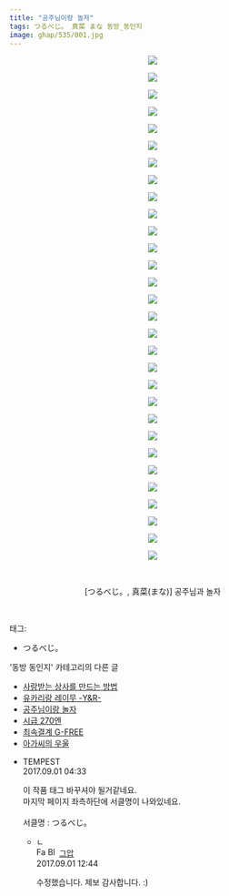 ```yaml
---
title: "공주님이랑 놀자"
tags: つるべじ。 真菜 まな 동방_동인지
image: ghap/535/001.jpg
---
```

<div class="article">
<p style="text-align: center; clear: none; float: none;"><img src="{{ site.nasurl }}/ghap/535/001.jpg"/></p>
<p style="text-align: center; clear: none; float: none;"><img src="{{ site.nasurl }}/ghap/535/002.jpg"/></p>
<p style="text-align: center; clear: none; float: none;"><img src="{{ site.nasurl }}/ghap/535/003.jpg"/></p>
<p style="text-align: center; clear: none; float: none;"><img src="{{ site.nasurl }}/ghap/535/004.jpg"/></p>
<p style="text-align: center; clear: none; float: none;"><img src="{{ site.nasurl }}/ghap/535/005.jpg"/></p>
<p style="text-align: center; clear: none; float: none;"><img src="{{ site.nasurl }}/ghap/535/006.jpg"/></p>
<p style="text-align: center; clear: none; float: none;"><img src="{{ site.nasurl }}/ghap/535/007.jpg"/></p>
<p style="text-align: center; clear: none; float: none;"><img src="{{ site.nasurl }}/ghap/535/008.jpg"/></p>
<p style="text-align: center; clear: none; float: none;"><img src="{{ site.nasurl }}/ghap/535/009.jpg"/></p>
<p style="text-align: center; clear: none; float: none;"><img src="{{ site.nasurl }}/ghap/535/010.jpg"/></p>
<p style="text-align: center; clear: none; float: none;"><img src="{{ site.nasurl }}/ghap/535/011.jpg"/></p>
<p style="text-align: center; clear: none; float: none;"><img src="{{ site.nasurl }}/ghap/535/012.jpg"/></p>
<p style="text-align: center; clear: none; float: none;"><img src="{{ site.nasurl }}/ghap/535/013.jpg"/></p>
<p style="text-align: center; clear: none; float: none;"><img src="{{ site.nasurl }}/ghap/535/014.jpg"/></p>
<p style="text-align: center; clear: none; float: none;"><img src="{{ site.nasurl }}/ghap/535/015.jpg"/></p>
<p style="text-align: center; clear: none; float: none;"><img src="{{ site.nasurl }}/ghap/535/016.jpg"/></p>
<p style="text-align: center; clear: none; float: none;"><img src="{{ site.nasurl }}/ghap/535/017.jpg"/></p>
<p style="text-align: center; clear: none; float: none;"><img src="{{ site.nasurl }}/ghap/535/018.jpg"/></p>
<p style="text-align: center; clear: none; float: none;"><img src="{{ site.nasurl }}/ghap/535/019.jpg"/></p>
<p style="text-align: center; clear: none; float: none;"><img src="{{ site.nasurl }}/ghap/535/020.jpg"/></p>
<p style="text-align: center; clear: none; float: none;"><img src="{{ site.nasurl }}/ghap/535/021.jpg"/></p>
<p style="text-align: center; clear: none; float: none;"><img src="{{ site.nasurl }}/ghap/535/022.jpg"/></p>
<p style="text-align: center; clear: none; float: none;"><img src="{{ site.nasurl }}/ghap/535/023.jpg"/></p>
<p style="text-align: center; clear: none; float: none;"><img src="{{ site.nasurl }}/ghap/535/024.jpg"/></p>
<p style="text-align: center; clear: none; float: none;"><img src="{{ site.nasurl }}/ghap/535/025.jpg"/></p>
<p style="text-align: center; clear: none; float: none;"><img src="{{ site.nasurl }}/ghap/535/026.jpg"/></p>
<p style="text-align: center; clear: none; float: none;"><img src="{{ site.nasurl }}/ghap/535/027.jpg"/></p>
<p style="text-align: center; clear: none; float: none;"><img src="{{ site.nasurl }}/ghap/535/028.jpg"/></p>
<p style="text-align: center; clear: none; float: none;"><img src="{{ site.nasurl }}/ghap/535/029.jpg"/></p>
<p style="text-align: center; clear: none; float: none;"><img src="{{ site.nasurl }}/ghap/535/030.jpg"/></p>
<p style="text-align: center; clear: none; float: none;"><br/></p>
<p style="text-align: center; clear: none; float: none;">[つるべじ。, 真菜(まな)] 공주님과 놀자</p>
<p><br/></p>
</div><div class="tagTrail">
<p>태그: </p>
<ul>
<li>つるべじ。</li>
</ul>
</div><div class="another">
<p>'동방 동인지' 카테고리의 다른 글</p>
<ul>
<li><a href="/2016-06-24-ghap_537">사랑받는 상사를 만드는 방법</a></li>
<li><a href="/2016-06-24-ghap_536">유카리랑 레이무 -Y&amp;R-</a></li>
<li><a href="/2016-06-24-ghap_535">공주님이랑 놀자</a></li>
<li><a href="/2016-06-24-ghap_534">시급 270엔</a></li>
<li><a href="/2016-06-24-ghap_533">최속결계 G-FREE</a></li>
<li><a href="/2016-06-24-ghap_531">아가씨의 우울</a></li>
</ul>
</div><div class="cb_module cb_fluid">
<div class="cb_wrt cb_profile">
<div class="comment">
<ul>
<li class="cb_thumb_off" id="comment15073444">
<div class="cb_comment_area">
<div class="cb_info_area">
<div class="cb_section">
<span class="cb_nick_name">TEMPEST</span>
</div>
<div class="cb_section">
<span class="cb_date">2017.09.01 04:33 </span>
</div>
</div>
<div class="cb_dsc_comment">
<p class="cb_dsc">
											이 작품 태그 바꾸셔야 될거같네요.<br/>
마지막 페이지 좌측하단에 서클명이 나와있네요.<br/>
<br/>
서클명 : つるべじ。
										</p>
</div>
<ul>
<li class="cb_thumb_off" id="comment15073620">
<span class="cb_bu_subnode">ㄴ</span>
<div class="cb_comment_area">
<div class="cb_info_area">
<div class="cb_section">
<span class="cb_nick_name"><img alt="Favicon of https://ghaptouhou.tistory.com" height="16" onerror="this.onerror=null;this.parentNode.removeChild(this)" src="https://ghaptouhou.tistory.com/favicon.ico" width="16"/> <img alt="BlogIcon" height="16" onerror="this.parentNode.removeChild(this)" src="https://ghaptouhou.tistory.com/index.gif" width="16"/> <a href="https://ghaptouhou.tistory.com" onclick="return openLinkInNewWindow(this)"> 그압</a><span class="tistoryProfileLayerTrigger" onclick='TistoryProfile.show(event, this, {"title":"\uc800\uae30 \uc774\uac70 \ub098\uc911\uc5d0 \uc218\uc815 \uac00\ub2a5\ud558\ub098\uc694","url":"https:\/\/ghap.tistory.com","nickname":"\uadf8\uc555","items":[]}); return false;'></span></span>
</div>
<div class="cb_section">
<span class="cb_date">2017.09.01 12:44 </span>
</div>
</div>
<div class="cb_dsc_comment">
<p class="cb_dsc">
																수정했습니다. 제보 감사합니다. :)
															</p>
</div>
</div>
</li>
</ul>
</div></li>
</ul>
</div>
</div><!-- commentList close -->
</div>